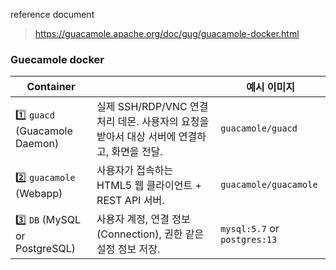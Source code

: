 reference document  
>  https://guacamole.apache.org/doc/gug/guacamole-docker.html



### Guecamole docker 

| Container                      |                                                            | 예시 이미지                       |
| ------------------------------ | ---------------------------------------------------------- | ---------------------------- |
| 1️⃣ `guacd` (Guacamole Daemon) | 실제 SSH/RDP/VNC 연결 처리 데몬. 사용자의 요청을 받아서 대상 서버에 연결하고, 화면을 전달. | `guacamole/guacd`            |
| 2️⃣ `guacamole` (Webapp)       | 사용자가 접속하는 HTML5 웹 클라이언트 + REST API 서버.                     | `guacamole/guacamole`        |
| 3️⃣ `DB` (MySQL or PostgreSQL) | 사용자 계정, 연결 정보(Connection), 권한 같은 설정 정보 저장.                 | `mysql:5.7` or `postgres:13` |




